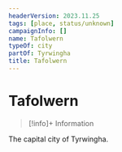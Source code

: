 ```yaml
---
headerVersion: 2023.11.25
tags: [place, status/unknown]
campaignInfo: []
name: Tafolwern
typeOf: city
partOf: Tyrwingha
title: Tafolwern
---
```

# Tafolwern
>[!info]+ Information
> 
>> 

The capital city of Tyrwingha.

